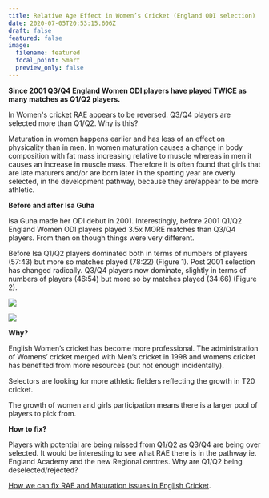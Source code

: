```yaml
---
title: Relative Age Effect in Women’s Cricket (England ODI selection)
date: 2020-07-05T20:53:15.606Z
draft: false
featured: false
image:
  filename: featured
  focal_point: Smart
  preview_only: false
---
```

**Since 2001 Q3/Q4 England Women ODI players have played TWICE as many matches as Q1/Q2 players.**

In Women's cricket RAE appears to be reversed. Q3/Q4 players are selected more than Q1/Q2. Why is this?

Maturation in women happens earlier and has less of an effect on physicality than in men. In women maturation causes a change in body composition with fat mass increasing relative to muscle whereas in men it causes an increase in muscle mass. Therefore it is often found that girls that are late maturers and/or are born later in the sporting year are overly selected, in the development pathway, because they are/appear to be more athletic.

**Before and after Isa Guha**

Isa Guha made her ODI debut in 2001. Interestingly, before 2001 Q1/Q2 England Women ODI players played 3.5x MORE matches than Q3/Q4 players. From then on though things were very different.

Before Isa Q1/Q2 players dominated both in terms of numbers of players (57:43) but more so matches played (78:22) (Figure 1). Post 2001 selection has changed radically. Q3/Q4 players now dominate, slightly in terms of numbers of players (46:54) but more so by matches played (34:66) (Figure 2).

![](matchesbyqtrenglandwomenodipre2001.png)

![](copy-of-matchesbyqtrenglandwomenodipost2001.png)

**Why?**

English Women’s cricket has become more professional. The administration of Womens’ cricket merged with Men’s cricket in 1998 and womens cricket has benefited from more resources (but not enough incidentally).

Selectors are looking for more athletic fielders reflecting the growth in T20 cricket.

The growth of women and girls participation means there is a larger pool of players to pick from.

**How to fix?**

Players with potential are being missed from Q1/Q2 as Q3/Q4 are being over selected. It would be interesting to see what RAE there is in the pathway ie. England Academy and the new Regional centres. Why are Q1/Q2 being deselected/rejected?

[How we can fix RAE and Maturation issues in English Cricket](https://onemoresummer.co.uk/post/how-we-can-fix-rae-and-maturation-issues-in-english-cricket/).
